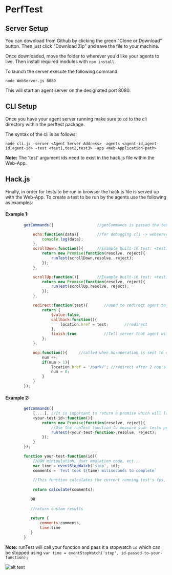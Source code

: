 # PerfTest

## Server Setup

You can download from Github by clicking the green "Clone or Download" button. Then
just click "Download Zip" and save the file to your machine.

Once downloaded, move the folder to wherever you'd like your agents to live.
Then install required modules with `npm install`.

To launch the server execute the following command:

    node WebServer.js 8080
    
This will start an agent server on the designated port 8080.

## CLI Setup

Once you have your agent server running make sure to `cd` to the cli directory within the perftest package.

The syntax of the cli is as follows:

    node cli.js -server <Agent Server Address> -agents <agent-id,agent-id,agent-id> -test <test1,test2,test3> -app <Web-Application-path>

**Note:** The 'test' argument ids need to exist in the hack.js file within the Web-App.

## Hack.js 

Finally, in order for tests to be run in browser the hack.js file is served up with the Web-App.
To create a test to be run by the agents use the following as examples:
#### Example 1:
```javascript
        getCommands({                   //getCommands is passed the tests to-be-run as an object to be called in dispatcher.js

            echo:function(data){        //for debugging cli -> webserver -> agent communications
                console.log(data);
            },
            scrollDown:function(){      //Example built-in test: <testid>:function(){...} 
                return new Promise(function(resolve, reject){
                    runTest(scrollDown,resolve, reject);
                });
            },

            scrollUp:function(){        //Example built-in test: <testid>:function(){...} 
                return new Promise(function(resolve, reject){
                    runTest(scrollUp,resolve, reject);
                });
            },

            redirect:function(test){       //used to redirect agent to parking lot or other test pages ##DO NOT REMOVE##
                return {
                    $value:false,
                    callback:function(){
                        location.href = test;       //redirect
                    },
                    finish:true            //Tell server that agent will not be responding
                };
            },

            nop:function(){     //called when no-operation is sent to dispatcher.js ##DO NOT REMOVE##
                num ++;
                if(num > 1){
                    location.href = '/park/'; //redirect after 2 nop's
                    num = 0;
                }
            }
        });
```
#### Example 2: 
```javascript
        getCommands({
            [....], //It is important to return a promise which will later receive your tests results.
            <your-test-id>:function(){ 
                return new Promise(function(resolve, reject){
                    //Use the runTest function to measure your tests performance
                    runTest(<your-test-function>,resolve, reject); 
                });
            }
        });
        
        function your-test-function(id){
            //DOM minipulation, user emulation code, ect...
            var time = eventStopWatch('stop', id);
            comments = `Test took ${time} miliseconds to complete`
            
            //This function calculates the current running test's fps, loadtime, and any test comments, then the data is returned back to your function.
            
            return calculate(comments);
            
           OR
           
           //return custom results
           
           return {
               comments:comments,
               time:time 
           }
        }
```
        
**Note:** runTest will call your function and pass it a stopwatch `id` which can be stopped using `var time = eventStopWatch('stop', id-passed-to-your-function);`



![alt text][logo]

[logo]: http://www.gmkfreelogos.com/logos/S/img/Sencha.gif "Sencha"
